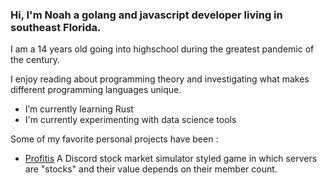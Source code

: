 ### Hi, I'm Noah a golang and javascript developer living in southeast Florida.
I am a 14 years old going into highschool during the greatest pandemic of the century.

I enjoy reading about programming theory and investigating what makes different programming languages unique. 

- I’m currently learning Rust
- I'm currently experimenting with data science tools

Some of my favorite personal projects have been :
- [Profitis]("https://github.com/noah427/Profitis) 
A Discord stock market simulator styled game in which servers are "stocks" and their value depends on their member count.

